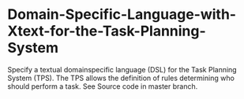 # Domain-Specific-Language-with-Xtext-for-the-Task-Planning-System
Specify a textual domainspecific language (DSL) for the Task Planning System (TPS). The TPS allows the definition of rules determining who should perform a task.
See Source code in master branch.
